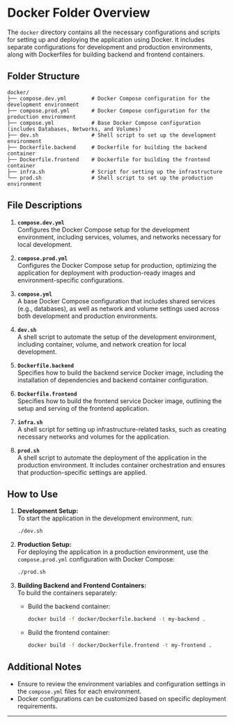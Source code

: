 # Docker Folder Overview

The `docker` directory contains all the necessary configurations and scripts for setting up and deploying the application using Docker. It includes separate configurations for development and production environments, along with Dockerfiles for building backend and frontend containers.

## Folder Structure

```
docker/
├── compose.dev.yml        # Docker Compose configuration for the development environment
├── compose.prod.yml       # Docker Compose configuration for the production environment
├── compose.yml            # Base Docker Compose configuration (includes Databases, Networks, and Volumes)
├── dev.sh                 # Shell script to set up the development environment
├── Dockerfile.backend     # Dockerfile for building the backend container
├── Dockerfile.frontend    # Dockerfile for building the frontend container
├── infra.sh               # Script for setting up the infrastructure
└── prod.sh                # Shell script to set up the production environment
```

## File Descriptions

1. **`compose.dev.yml`**  
   Configures the Docker Compose setup for the development environment, including services, volumes, and networks necessary for local development.

2. **`compose.prod.yml`**  
   Configures the Docker Compose setup for production, optimizing the application for deployment with production-ready images and environment-specific configurations.

3. **`compose.yml`**  
   A base Docker Compose configuration that includes shared services (e.g., databases), as well as network and volume settings used across both development and production environments.

4. **`dev.sh`**  
   A shell script to automate the setup of the development environment, including container, volume, and network creation for local development.

5. **`Dockerfile.backend`**  
   Specifies how to build the backend service Docker image, including the installation of dependencies and backend container configuration.

6. **`Dockerfile.frontend`**  
   Specifies how to build the frontend service Docker image, outlining the setup and serving of the frontend application.

7. **`infra.sh`**  
   A shell script for setting up infrastructure-related tasks, such as creating necessary networks and volumes for the application.

8. **`prod.sh`**  
   A shell script to automate the deployment of the application in the production environment. It includes container orchestration and ensures that production-specific settings are applied.

## How to Use

1. **Development Setup:**  
   To start the application in the development environment, run:
   ```bash
   ./dev.sh
   ```

2. **Production Setup:**  
   For deploying the application in a production environment, use the `compose.prod.yml` configuration with Docker Compose:
   ```bash
   ./prod.sh
   ```

3. **Building Backend and Frontend Containers:**  
   To build the containers separately:
   - Build the backend container:
     ```bash
     docker build -f docker/Dockerfile.backend -t my-backend .
     ```
   - Build the frontend container:
     ```bash
     docker build -f docker/Dockerfile.frontend -t my-frontend .
     ```

## Additional Notes

- Ensure to review the environment variables and configuration settings in the `compose.yml` files for each environment.
- Docker configurations can be customized based on specific deployment requirements.

---

